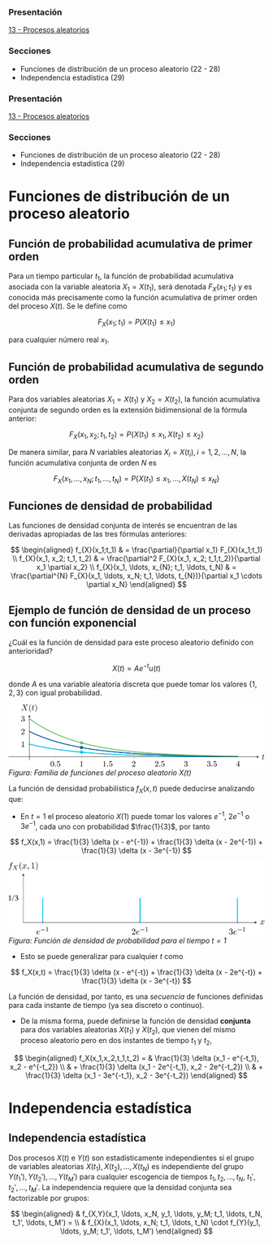 ### Presentación

[13 - Procesos aleatorios](https://www.overleaf.com/read/qmfpvhzfjfdy#c270c9)

### Secciones
- Funciones de distribución de un proceso aleatorio  (22 - 28)
- Independencia estadística (29)

### Presentación

[13 - Procesos aleatorios](https://www.overleaf.com/read/qmfpvhzfjfdy#c270c9)

### Secciones
- Funciones de distribución de un proceso aleatorio  (22 - 28)
- Independencia estadística (29)

# Funciones de distribución de un proceso aleatorio

## Función de probabilidad acumulativa de primer orden

Para un tiempo particular $t_1$, la función de probabilidad acumulativa asociada con la variable aleatoria $X_1 = X(t_1)$, será denotada $F_{X}(x_1; t_1)$ y es conocida más precisamente como la función acumulativa de primer orden del proceso $X(t)$. Se le define como

$$ F_{X}(x_1; t_1) = P( X(t_1) \leq x_1) $$

para cualquier número real $x_1$. 

## Función de probabilidad acumulativa de segundo orden

Para dos variables aleatorias $X_1 = X(t_1)$ y $X_2 = X(t_2)$, la función acumulativa conjunta de segundo orden es la extensión bidimensional de la fórmula anterior: 

$$ F_{X}(x_1, x_2;t_1,t_2) = P\{X(t_1) \leq x_1, X(t_2) \leq x_2\} $$

De manera similar, para $N$ variables aleatorias $X_i = X(t_i), i = 1, 2, \ldots, N$, la función acumulativa conjunta de orden $N$ es

$$ F_{X}(x_1, \ldots, x_N; t_1, \ldots, t_N) = P\{X(t_1) \leq x_1, \ldots, X(t_N) \leq x_N\} $$

## Funciones de densidad de probabilidad

Las funciones de densidad conjunta de interés se encuentran de las derivadas apropiadas de las tres fórmulas anteriores: 

$$ 
\begin{aligned}
  f_{X}(x_1;t_1) & = \frac{\partial}{\partial x_1} F_{X}(x_1;t_1) \\
  f_{X}(x_1, x_2; t_1, t_2) & = \frac{\partial^2 F_{X}(x_1, x_2; t_1,t_2)}{\partial x_1 \partial x_2} \\
  f_{X}(x_1, \ldots, x_{N}; t_1, \ldots, t_N) & = \frac{\partial^{N} F_{X}(x_1, \ldots, x_N; t_1, \ldots, t_{N})}{\partial x_1 \cdots \partial x_N}
\end{aligned}
$$

## Ejemplo de función de densidad de un proceso con función exponencial

¿Cuál es la función de densidad para este proceso aleatorio definido con anterioridad?

$$ X(t) = A e^{-t} u(t) $$

donde $A$ es una variable aleatoria discreta que puede tomar los valores $\{ 1, 2, 3 \}$ con igual probabilidad.

![Familia de funciones del proceso aleatorio](images/13_proceso_aleatorio_expon_unit.svg)  
*Figura: Familia de funciones del proceso aleatorio $X(t)$*

La función de densidad probabilística $f_X(x,t)$ puede deducirse analizando que:

- En $t = 1$ el proceso aleatorio $X(1)$ puede tomar los valores $e^{-1}$, $2e^{-1}$ o $3e^{-1}$, cada uno con probabilidad $\frac{1}{3}$, por tanto

$$ f_X(x,1) = \frac{1}{3} \delta (x - e^{-1}) + \frac{1}{3} \delta (x - 2e^{-1}) + \frac{1}{3} \delta (x - 3e^{-1}) $$

![Función de densidad en t=1](images/13_dist_uniforme.svg)  
*Figura: Función de densidad de probabilidad para el tiempo $t = 1$*

- Esto se puede generalizar para cualquier $t$ como

$$ f_X(x,t) = \frac{1}{3} \delta (x - e^{-t}) + \frac{1}{3} \delta (x - 2e^{-t}) + \frac{1}{3} \delta (x - 3e^{-t}) $$

La función de densidad, por tanto, es una _secuencia_ de funciones definidas para cada instante de tiempo (ya sea discreto o continuo).

- De la misma forma, puede definirse la función de densidad **conjunta** para dos variables aleatorias $X(t_1)$ y $X(t_2)$, que vienen del mismo proceso aleatorio pero en dos instantes de tiempo $t_1$ y $t_2$,

$$ 
\begin{aligned}
f_X(x_1,x_2,t_1,t_2) = & \frac{1}{3} \delta (x_1 - e^{-t_1}, x_2 - e^{-t_2}) \\
    & + \frac{1}{3} \delta (x_1 - 2e^{-t_1}, x_2 - 2e^{-t_2}) \\
    & + \frac{1}{3} \delta (x_1 - 3e^{-t_1}, x_2 - 3e^{-t_2})
\end{aligned}
$$

# Independencia estadística

## Independencia estadística

Dos procesos $X(t)$ e $Y(t)$ son estadísticamente independientes si el grupo de variables aleatorias $X(t_1), X(t_2), \ldots, X(t_N)$ es independiente del grupo $Y(t_1'), Y(t_2'), \ldots, Y(t_M')$ para cualquier escogencia de tiempos $t_1, t_2, \ldots, t_N$, $t_1', t_2', \ldots, t_M'$. La independencia requiere que la densidad conjunta sea factorizable por grupos: 

$$ 
\begin{aligned}
  & f_{X,Y}(x_1, \ldots, x_N, y_1, \ldots, y_M; t_1, \ldots, t_N, t_1', \ldots, t_M') = \\
  & f_{X}(x_1, \ldots, x_N; t_1, \ldots, t_N) \cdot f_{Y}(y_1, \ldots, y_M; t_1', \ldots, t_M')
\end{aligned}
$$